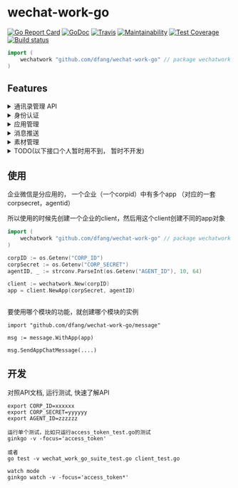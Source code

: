 # wechat-work-go

[![Go Report Card](https://goreportcard.com/badge/github.com/dfang/wechat-work-go)](https://goreportcard.com/report/github.com/dfang/wechat-work-go)
[![GoDoc](http://godoc.org/github.com/dfang/wechat-work-go?status.svg)](http://godoc.org/github.com/dfang/wechat-work-go)
[![Travis](https://travis-ci.com/dfang/wechat-work-go.svg?branch=refactor)](https://travis-ci.com/dfang/wechat-work-go)
[![Maintainability](https://api.codeclimate.com/v1/badges/a054e30c788eb3a693ac/maintainability)](https://codeclimate.com/github/dfang/wechat-work-go/maintainability)
[![Test Coverage](https://api.codeclimate.com/v1/badges/a054e30c788eb3a693ac/test_coverage)](https://codeclimate.com/github/dfang/wechat-work-go/test_coverage)
[![Build status](https://badge.buildkite.com/988dd09408df5bf2bb39403f4f3c10f50e05b84846ba6f6791.svg)](https://buildkite.com/curry/wechat-work-go)

```go
import (
    wechatwork "github.com/dfang/wechat-work-go" // package wechatwork
)
```

## Features

<details>
<summary>通讯录管理 API</summary>

* [✓] [成员管理](https://work.weixin.qq.com/api/doc#90000/90135/90194)
    - [✓] 创建成员 (只能使用通讯录secret创建)
    - [✓] 读取成员 
    - [✓] 更新成员
    - [✓] 删除成员
    - [✓] 批量删除成员
    - [✓] 获取部门成员
    - [✓] 获取部门成员详情
    - [✓] userid与openid互换
    - [✓] 二次验证
    - [✓] 邀请成员

* [✓] [部门管理](https://work.weixin.qq.com/api/doc#90000/90135/90204)
    - [✓] 创建部门
    - [✓] 更新部门
    - [✓] 删除部门
    - [✓] 获取部门列表

* [ ] [标签管理](https://work.weixin.qq.com/api/doc#90000/90135/90209)
    - [ ] 创建标签
    - [ ] 更新标签名字
    - [ ] 删除标签
    - [ ] 获取标签成员
    - [ ] 增加标签成员
    - [ ] 删除标签成员
    - [ ] 获取标签列表

* [ ] [异步批量接口](https://work.weixin.qq.com/api/doc#90000/90135/90978)
    - [ ] 增量更新成员
    - [ ] 全量覆盖成员
    - [ ] 全量覆盖部门
    - [ ] 获取异步任务结果

* [ ] [通讯录回调通知](https://work.weixin.qq.com/api/doc#90000/90135/90966)


</details>

<details>
<summary>身份认证</summary>

* [✓] [网页授权登录时获取访问用户身份](https://work.weixin.qq.com/api/doc#90000/90135/91023)
* [✓] [扫码授权登录时获取访问用户身份](https://work.weixin.qq.com/api/doc#90000/90135/91437)

</details>

<details>
<summary>应用管理</summary>

* [✓] 获取应用
* [✓] 设置应用
* [✓] [自定义菜单](https://work.weixin.qq.com/api/doc#90000/90135/90230)
    - [✓] 创建菜单
    - [✓] 获取菜单
    - [✓] 删除菜单

</details>

<details>
<summary>消息推送</summary>

* [✓] [推送消息到应用](https://work.weixin.qq.com/api/doc#90000/90135/90236)
* [✓] 发送消息到群聊会话
    - [✓] 创建群聊会话
    - [✓] 修改群聊会话
    - [✓] 获取群聊会话
    - [✓] [推送消息到群聊会话](https://work.weixin.qq.com/api/doc#90000/90135/90248)
* [ ] 互联企业消息推送
    - [ ] 发送应用消息

</details>

<details>
<summary>素材管理</summary>

* [ ] 素材管理
    - [ ] 上传临时素材
    - [ ] 上传永久图片
    - [ ] 获取临时素材
    - [ ] 获取高清语音素材

</details>

<details>
<summary>TODO(以下接口个人暂时用不到， 暂时不开发)</summary>

* [ ] 外部联系人管理
* [ ] OA 数据接口
* [ ] 企业支付
* [ ] 电子发票

</details>


## 使用

企业微信是分应用的， 一个企业（一个corpid）中有多个app （对应的一套corpsecret，agentid）  

所以使用的时候先创建一个企业的client，然后用这个client创建不同的app对象  

```go
import (
    wechatwork "github.com/dfang/wechat-work-go" // package wechatwork
)

corpID := os.Getenv("CORP_ID")
corpSecret := os.Getenv("CORP_SECRET")
agentID, _ := strconv.ParseInt(os.Getenv("AGENT_ID"), 10, 64)

client := wechatwork.New(corpID)
app = client.NewApp(corpSecret, agentID)
    
```

要使用哪个模块的功能，就创建哪个模块的实例


```
import "github.com/dfang/wechat-work-go/message"

msg := message.WithApp(app)

msg.SendAppChatMessage(....)
```





## 开发 

对照API文档, 运行测试, 快速了解API

```
export CORP_ID=xxxxxx
export CORP_SECRET=yyyyyy
export AGENT_ID=zzzzzz

运行单个测试，比如只运行access_token_test.go的测试
ginkgo -v -focus='access_token'

或者
go test -v wechat_work_go_suite_test.go client_test.go

watch mode  
ginkgo watch -v -focus='access_token*'
```
